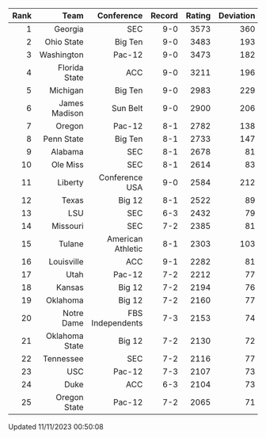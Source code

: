 | Rank  | Team                 | Conference           | Record   | Rating | Deviation |
| ---:  | ---:                 | ---:                 | ---:     | ---:   | ---:      |
| 1     | Georgia              | SEC                  | 9-0      | 3573   | 360       |
| 2     | Ohio State           | Big Ten              | 9-0      | 3483   | 193       |
| 3     | Washington           | Pac-12               | 9-0      | 3473   | 182       |
| 4     | Florida State        | ACC                  | 9-0      | 3211   | 196       |
| 5     | Michigan             | Big Ten              | 9-0      | 2983   | 229       |
| 6     | James Madison        | Sun Belt             | 9-0      | 2900   | 206       |
| 7     | Oregon               | Pac-12               | 8-1      | 2782   | 138       |
| 8     | Penn State           | Big Ten              | 8-1      | 2733   | 147       |
| 9     | Alabama              | SEC                  | 8-1      | 2678   | 81        |
| 10    | Ole Miss             | SEC                  | 8-1      | 2614   | 83        |
| 11    | Liberty              | Conference USA       | 9-0      | 2584   | 212       |
| 12    | Texas                | Big 12               | 8-1      | 2522   | 89        |
| 13    | LSU                  | SEC                  | 6-3      | 2432   | 79        |
| 14    | Missouri             | SEC                  | 7-2      | 2385   | 81        |
| 15    | Tulane               | American Athletic    | 8-1      | 2303   | 103       |
| 16    | Louisville           | ACC                  | 9-1      | 2282   | 81        |
| 17    | Utah                 | Pac-12               | 7-2      | 2212   | 77        |
| 18    | Kansas               | Big 12               | 7-2      | 2194   | 76        |
| 19    | Oklahoma             | Big 12               | 7-2      | 2160   | 77        |
| 20    | Notre Dame           | FBS Independents     | 7-3      | 2153   | 74        |
| 21    | Oklahoma State       | Big 12               | 7-2      | 2130   | 72        |
| 22    | Tennessee            | SEC                  | 7-2      | 2116   | 77        |
| 23    | USC                  | Pac-12               | 7-3      | 2107   | 73        |
| 24    | Duke                 | ACC                  | 6-3      | 2104   | 73        |
| 25    | Oregon State         | Pac-12               | 7-2      | 2065   | 71        |

Updated 11/11/2023 00:50:08
